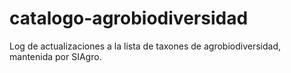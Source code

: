 # catalogo-agrobiodiversidad
Log de actualizaciones a la lista de taxones de agrobiodiversidad, mantenida por SIAgro.

